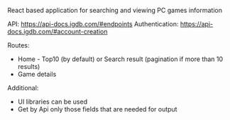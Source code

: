 
React based application for searching and viewing PC games information

API: https://api-docs.igdb.com/#endpoints
Authentication: https://api-docs.igdb.com/#account-creation

Routes:
- Home - Top10 (by default) or Search result (pagination if more than 10 results)
- Game details

Additional:
- UI libraries can be used
- Get by Api only those fields that are needed for output